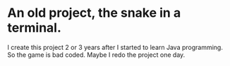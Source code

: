 # An old project, the snake in a terminal.

I create this project 2 or 3 years after I started to learn Java programming. So the game is bad coded. Maybe I redo the project one day.